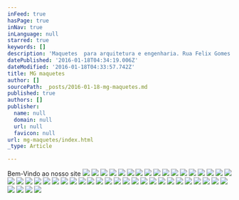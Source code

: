 ```yaml
---
inFeed: true
hasPage: true
inNav: true
inLanguage: null
starred: true
keywords: []
description: 'Maquetes  para arquitetura e engenharia. Rua Felix Gomes da Costa 217 - Piratininga - Niterói - RJ. Tel: 21 982507159'
datePublished: '2016-01-18T04:34:19.006Z'
dateModified: '2016-01-18T04:33:57.742Z'
title: MG maquetes
author: []
sourcePath: _posts/2016-01-18-mg-maquetes.md
published: true
authors: []
publisher:
  name: null
  domain: null
  url: null
  favicon: null
url: mg-maquetes/index.html
_type: Article

---
```

Bem-Vindo ao nosso site
![](https://s3-us-west-2.amazonaws.com/the-grid-img/p/737827a52d1fa1ab8cf80e89e96e42408224bba9.gif)
![](https://s3-us-west-2.amazonaws.com/the-grid-img/p/51edab9fc26ec86877149034c43aa096f1e945c5.jpg)
![](https://s3-us-west-2.amazonaws.com/the-grid-img/p/04252f5b223ac031256d42a3ce6ee0b96e4c3659.jpg)
![](https://the-grid-user-content.s3-us-west-2.amazonaws.com/856b1cb4-4239-47af-a3ef-e62fa862eef0.jpg)
![](https://the-grid-user-content.s3-us-west-2.amazonaws.com/9e07e4c6-4a2b-4a75-bcda-a831a45e9f2b.JPG)
![](https://s3-us-west-2.amazonaws.com/the-grid-img/p/49f59f0dd4b249dc8ad58971640181c53d16a2e0.jpg)
![](https://s3-us-west-2.amazonaws.com/the-grid-img/p/9b973da6d44c9244873fadd24bded254ae06609f.jpg)
![](https://s3-us-west-2.amazonaws.com/the-grid-img/p/1d54a4331c56c9e002834713d73740f5f889d17a.jpg)
![](https://the-grid-user-content.s3-us-west-2.amazonaws.com/9517f80d-61e4-42ee-b3bb-716a1419b580.JPG)
![](https://the-grid-user-content.s3-us-west-2.amazonaws.com/c432ad1f-5e31-4731-b3a8-f1ae9cdc03fa.jpg)
![](https://the-grid-user-content.s3-us-west-2.amazonaws.com/af04c25a-680f-4caf-bca8-0b067d5e77d1.jpg)
![](https://the-grid-user-content.s3-us-west-2.amazonaws.com/2630de20-d1bc-46bd-b9d6-2947cca7900f.JPG)
![](https://the-grid-user-content.s3-us-west-2.amazonaws.com/afd7f90e-08fa-4ccf-8daf-2c347b1f3f9f.JPG)
![](https://the-grid-user-content.s3-us-west-2.amazonaws.com/785b4fbc-31ea-45e2-9855-0db5b214f624.jpg)
![](https://the-grid-user-content.s3-us-west-2.amazonaws.com/4143057e-4bd2-43fd-91c5-3b97e2e25bda.JPG)
![](https://the-grid-user-content.s3-us-west-2.amazonaws.com/64cd7d35-2a54-414f-8b61-ef3a22e487b0.jpg)
![](https://the-grid-user-content.s3-us-west-2.amazonaws.com/509d39b6-2cb0-49b2-8cde-f17735917ad8.jpg)
![](https://the-grid-user-content.s3-us-west-2.amazonaws.com/33b82c50-baaf-445e-9faa-da70266c7e3a.JPG)
![](https://the-grid-user-content.s3-us-west-2.amazonaws.com/06ce804d-8a82-472f-8f45-f2af557ee0ae.JPG)
![](https://the-grid-user-content.s3-us-west-2.amazonaws.com/15432ffe-6000-4840-93b2-a3bf14c07868.JPG)
![](https://the-grid-user-content.s3-us-west-2.amazonaws.com/1a953386-71fd-4679-b39e-c1ab1e318be8.JPG)
![](https://the-grid-user-content.s3-us-west-2.amazonaws.com/55de0afb-a195-4617-b765-12f17fdfc1ce.jpg)
![](https://the-grid-user-content.s3-us-west-2.amazonaws.com/48ec005b-3fc2-4657-8d40-88e3f6524c7c.JPG)
![](https://the-grid-user-content.s3-us-west-2.amazonaws.com/110334e3-282e-4b31-99b9-881086ede5eb.JPG)
![](https://the-grid-user-content.s3-us-west-2.amazonaws.com/f4c4e2a7-6597-49d0-99e8-83979676b815.jpg)
![](https://the-grid-user-content.s3-us-west-2.amazonaws.com/777ca0e4-7b3a-4f5d-86f8-4d5130b2dbe1.jpg)
![](https://the-grid-user-content.s3-us-west-2.amazonaws.com/2ca042ff-dfd4-4334-850f-c6cb5bc22f33.JPG)
![](https://the-grid-user-content.s3-us-west-2.amazonaws.com/b6424f0c-6356-4715-b0ce-a61ccf72a63d.JPG)
![](https://the-grid-user-content.s3-us-west-2.amazonaws.com/c756c2e3-80fd-4a70-ab38-9afcb51fd035.jpg)
![](https://the-grid-user-content.s3-us-west-2.amazonaws.com/2d218d3f-ba0b-40fe-adf1-db93577a0b6c.jpg)
![](https://the-grid-user-content.s3-us-west-2.amazonaws.com/f4308740-fcf7-4a69-89dc-7e1d18e7805b.jpg)
![](https://the-grid-user-content.s3-us-west-2.amazonaws.com/e7f66d3a-764f-4e81-8711-1ea63e2af72d.jpg)
![](https://the-grid-user-content.s3-us-west-2.amazonaws.com/71024641-4690-4717-8285-5106b0ebc47b.jpg)
![](https://the-grid-user-content.s3-us-west-2.amazonaws.com/99508965-3eb7-4bdb-993d-214ce0b79259.JPG)
![](https://the-grid-user-content.s3-us-west-2.amazonaws.com/1fbab18b-796a-44a0-975f-0facbda86340.jpg)
![](https://the-grid-user-content.s3-us-west-2.amazonaws.com/854ec189-712f-4994-911e-e404eda6d4cb.JPG)
![](https://the-grid-user-content.s3-us-west-2.amazonaws.com/6e2be300-7f50-47de-b9c3-01099b43612a.jpg)
![](https://the-grid-user-content.s3-us-west-2.amazonaws.com/691f23fa-0ae1-4bf0-838f-cf056b6ff588.jpg)
![](https://the-grid-user-content.s3-us-west-2.amazonaws.com/7f6885b6-c098-4311-a024-06aee1b4f692.jpg)
![](https://the-grid-user-content.s3-us-west-2.amazonaws.com/511dc286-c605-476d-9ec1-a30ac7bb3d32.jpg)
![](https://the-grid-user-content.s3-us-west-2.amazonaws.com/1258df6b-af81-455e-ad21-f289d152e8ec.JPG)
![](https://the-grid-user-content.s3-us-west-2.amazonaws.com/e7850fbc-d479-4547-a075-492b381a3978.JPG)
![](https://the-grid-user-content.s3-us-west-2.amazonaws.com/37ac31f2-bb52-4e38-a56a-ab1ed7ef4a95.JPG)
![](https://the-grid-user-content.s3-us-west-2.amazonaws.com/b1caf592-717e-44be-8a2d-25b32e877e14.JPG)
![](https://the-grid-user-content.s3-us-west-2.amazonaws.com/3bfd4c49-562f-433e-9ab7-7d6cc5c84af2.JPG)
![](https://the-grid-user-content.s3-us-west-2.amazonaws.com/06068b44-d578-4b6d-bba6-80e3fe62dda6.jpg)